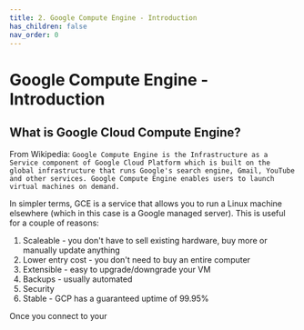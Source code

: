 ```yaml
---
title: 2. Google Compute Engine - Introduction
has_children: false
nav_order: 0
---
```


# Google Compute Engine - Introduction

## What is Google Cloud Compute Engine?

From Wikipedia:
`Google Compute Engine is the Infrastructure as a Service component of Google Cloud Platform which is built on the global infrastructure that runs Google's search engine, Gmail, YouTube and other services. Google Compute Engine enables users to launch virtual machines on demand.`

In simpler terms, GCE is a service that allows you to run a Linux machine elsewhere (which in this case is a Google managed server).
This is useful for a couple of reasons:

1. Scaleable - you don't have to sell existing hardware, buy more or manually update anything
2. Lower entry cost - you don't need to buy an entire computer
3. Extensible - easy to upgrade/downgrade your VM
4. Backups - usually automated
5. Security
6. Stable - GCP has a guaranteed uptime of 99.95%

Once you connect to your
